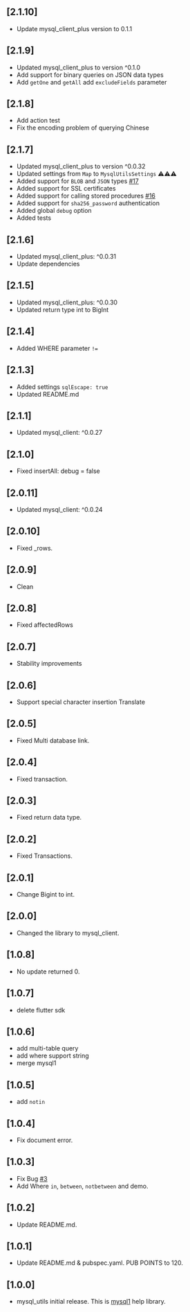 ## [2.1.10]

* Update mysql_client_plus version to 0.1.1

## [2.1.9]

* Updated mysql_client_plus to version ^0.1.0
* Add support for binary queries on JSON data types
* Add `getOne` and `getAll` add `excludeFields` parameter

## [2.1.8]

* Add action test
* Fix the encoding problem of querying Chinese

## [2.1.7]

* Updated mysql_client_plus to version ^0.0.32
* Updated settings from `Map` to `MysqlUtilsSettings` ⚠️⚠️⚠️
* Added support for `BLOB` and `JSON` types  [#17](https://github.com/biner88/mysql_utils/issues/17)
* Added support for SSL certificates
* Added support for calling stored procedures  [#16](https://github.com/biner88/mysql_utils/issues/16)
* Added support for `sha256_password` authentication
* Added global `debug` option
* Added tests

## [2.1.6]

* Updated mysql_client_plus: ^0.0.31
* Update dependencies

## [2.1.5]

* Updated mysql_client_plus: ^0.0.30
* Updated return type int to BigInt

## [2.1.4]

* Added WHERE parameter `!=`

## [2.1.3]

* Added settings `sqlEscape: true`
* Updated README.md

## [2.1.1]

* Updated mysql_client: ^0.0.27

## [2.1.0]

* Fixed insertAll: debug = false

## [2.0.11]

* Updated mysql_client: ^0.0.24

## [2.0.10]

* Fixed _rows.

## [2.0.9]

* Clean

## [2.0.8]

* Fixed affectedRows

## [2.0.7]

* Stability improvements

## [2.0.6]

* Support special character insertion Translate

## [2.0.5]

* Fixed Multi database link.

## [2.0.4]

* Fixed transaction.

## [2.0.3]

* Fixed return data type.

## [2.0.2]

* Fixed Transactions.

## [2.0.1]

* Change Bigint to int.

## [2.0.0]

* Changed the library to mysql_client.

## [1.0.8]

* No update returned 0.

## [1.0.7]

* delete flutter sdk

## [1.0.6]

* add multi-table query
* add where support string
* merge mysql1 

## [1.0.5]

* add `notin`

## [1.0.4]

* Fix document error.

## [1.0.3]

* Fix Bug [#3](https://github.com/biner88/mysql_utils/issues/3)
* Add Where `in`,                                                                                                                                    `between`,  `notbetween` and demo.

## [1.0.2]

* Update README.md.

## [1.0.1]

* Update README.md & pubspec.yaml. PUB POINTS to 120.

## [1.0.0]

* mysql_utils initial release. This is [mysql1](https://pub.dev/packages/mysql1) help library.
